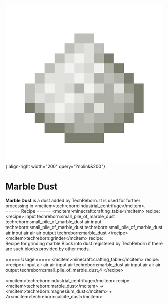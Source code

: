 ![Marble Dust](/media/mods/techreborn/marble_dust.png){.align-right width="200" query="?nolink&200"}

# Marble Dust

**Marble Dust** is a dust added by TechReborn. It is used for further processing in \<mcitem\>techreborn:industrial_centrifuge\</mcitem\>.\
===== Recipe ===== \<mcitem\>minecraft:crafting_table\</mcitem\> recipe: \<recipe\> input techreborn:small_pile_of_marble_dust techreborn:small_pile_of_marble_dust air input techreborn:small_pile_of_marble_dust techreborn:small_pile_of_marble_dust air input air air air output techreborn:marble_dust \</recipe\>\
\<mcitem\>techreborn:grinder\</mcitem\> recipe:\
Recipe for grinding marble Block into dust registered by TechReborn if there are such blocks provided by other mods.\
\
===== Usage ===== \<mcitem\>minecraft:crafting_table\</mcitem\> recipe: \<recipe\> input air air air input air techreborn:marble_dust air input air air air output techreborn:small_pile_of_marble_dust,4 \</recipe\>\
\
\<mcitem\>techreborn:industrial_centrifuge\</mcitem\> recipe:\
\<mcitem\>techreborn:marble_dust\</mcitem\> -\> \<mcitem\>techreborn:magnesium_dust\</mcitem\> + 7x\<mcitem\>techreborn:calcite_dust\</mcitem\>
